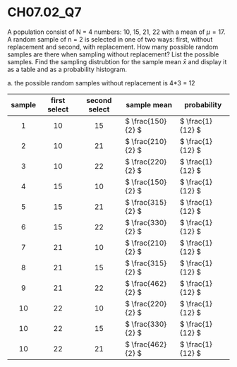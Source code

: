 # CH07.02_Q7 #
A population consist of N = 4 numbers: 10, 15, 21, 22 with a mean of $\mu = 17$. 
A random sample of n = 2 is selected in one of two ways: first, without replacement and second, with replacement.
How many possible random samples are there when sampling without replacement? List the possible samples.
Find the sampling distrubtion for the sample mean $\bar x$ and display it as a table and as a probability histogram.

a. the possible random samples without replacement is 4*3 = 12

| sample |first select | second select | sample mean       | probability |
|:------:|:-----------:|:-------------:|-------------------|-------------|
| 1      | 10          |  15           | $ \frac{150}{2} $ |$ \frac{1}{12} $ |
| 2      | 10          |  21           | $ \frac{210}{2} $ |$ \frac{1}{12} $ |
| 3      | 10          |  22           | $ \frac{220}{2} $ |$ \frac{1}{12} $ |
| 4      | 15          |  10           | $ \frac{150}{2} $ |$ \frac{1}{12} $ |
| 5      | 15          |  21           | $ \frac{315}{2} $ |$ \frac{1}{12} $ |
| 6      | 15          |  22           | $ \frac{330}{2} $ |$ \frac{1}{12} $ |
| 7      | 21          |  10           | $ \frac{210}{2} $ |$ \frac{1}{12} $ |
| 8      | 21          |  15           | $ \frac{315}{2} $ |$ \frac{1}{12} $ |
| 9      | 21          |  22           | $ \frac{462}{2} $ |$ \frac{1}{12} $ |
| 10     | 22          |  10           | $ \frac{220}{2} $ |$ \frac{1}{12} $ |
| 10     | 22          |  15           | $ \frac{330}{2} $ |$ \frac{1}{12} $ |
| 10     | 22          |  21           | $ \frac{462}{2} $ |$ \frac{1}{12} $ |

